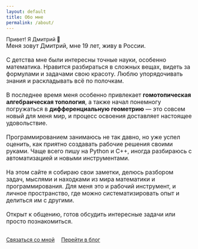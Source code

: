 ```yaml
---
layout: default
title: Обо мне
permalink: /about/
---
```


<div class="hero">
  <!-- Если не хочешь аватар, просто удали следующую строку -->
  <!-- <img src="{{ site.baseurl }}/assets/profile.png" alt="Аватар" style="max-width:120px;border-radius:30px;margin-bottom:16px;box-shadow:0 4px 24px #0071e333;"> -->
  <div class="hero-title">Привет! Я Дмитрий 👋</div>
  <div class="hero-desc" style="font-size:1.12em;max-width:540px;margin:0 auto;">
    Меня зовут Дмитрий, мне 19 лет, живу в России.<br><br>
    С детства мне были интересны точные науки, особенно математика. Нравится разбираться в сложных вещах, видеть за формулами и задачами свою красоту. Люблю упорядочивать знания и раскладывать всё по полочкам.<br><br>
    В последнее время меня особенно привлекает <b>гомотопическая алгебраическая топология</b>, а также начал понемногу погружаться в <b>дифференциальную геометрию</b> — это совсем новый для меня мир, и процесс освоения доставляет настоящее удовольствие.<br><br>
    Программированием занимаюсь не так давно, но уже успел оценить, как приятно создавать рабочие решения своими руками. Чаще всего пишу на Python и C++, иногда разбираюсь с автоматизацией и новыми инструментами.<br><br>
    На этом сайте я собираю свои заметки, делюсь разбором задач, мыслями и находками из мира математики и программирования. Для меня это и рабочий инструмент, и личное пространство, где можно систематизировать опыт и делиться им с другими.<br><br>
    Открыт к общению, готов обсудить интересные задачи или просто познакомиться.
  </div>
  <div style="margin-top:2.2em;">
    <a class="button-main" href="{{ site.baseurl }}/contact/">Связаться со мной</a>
    <a class="button-main" href="{{ site.baseurl }}/blog/" style="margin-left:1em;">Перейти в блог</a>
  </div>
</div>
